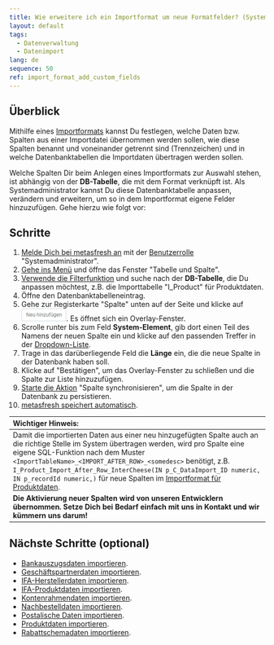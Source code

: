 ```yaml
---
title: Wie erweitere ich ein Importformat um neue Formatfelder? (Systemadministrator)
layout: default
tags:
  - Datenverwaltung
  - Datenimport
lang: de
sequence: 50
ref: import_format_add_custom_fields
---
```


## Überblick
Mithilfe eines [Importformats](Importformat_anlegen) kannst Du festlegen, welche Daten bzw. Spalten aus einer Importdatei übernommen werden sollen, wie diese Spalten benannt und voneinander getrennt sind (Trennzeichen) und in welche Datenbanktabellen die Importdaten übertragen werden sollen.

Welche Spalten Dir beim Anlegen eines Importformats zur Auswahl stehen, ist abhängig von der **DB-Tabelle**, die mit dem Format verknüpft ist. Als Systemadministrator kannst Du diese Datenbanktabelle anpassen, verändern und erweitern, um so in dem Importformat eigene Felder hinzuzufügen. Gehe hierzu wie folgt vor:

## Schritte
1. [Melde Dich bei metasfresh an](Anmeldung) mit der [Benutzerrolle](NeueBenutzerrolle) "Systemadministrator".
1. [Gehe ins Menü](Menu) und öffne das Fenster "Tabelle und Spalte".
1. [Verwende die Filterfunktion](Filterfunktion) und suche nach der **DB-Tabelle**, die Du anpassen möchtest, z.B. die Importtabelle "I_Product" für Produktdaten.
1. Öffne den Datenbanktabelleneintrag.
1. Gehe zur Registerkarte "Spalte" unten auf der Seite und klicke auf ![](assets/Neu_hinzufuegen_Button.png). Es öffnet sich ein Overlay-Fenster.
1. Scrolle runter bis zum Feld **System-Element**, gib dort einen Teil des Namens der neuen Spalte ein und klicke auf den passenden Treffer in der [Dropdown-Liste](Keyboard_Shortcuts_Liste).
1. Trage in das darüberliegende Feld die **Länge** ein, die die neue Spalte in der Datenbank haben soll.
1. Klicke auf "Bestätigen", um das Overlay-Fenster zu schließen und die Spalte zur Liste hinzuzufügen.
1. [Starte die Aktion](AktionStarten) "Spalte synchronisieren", um die Spalte in der Datenbank zu persistieren.
1. [metasfresh speichert automatisch](Speicheranzeige).

| **Wichtiger Hinweis:** |
| :- |
| Damit die importierten Daten aus einer neu hinzugefügten Spalte auch an die richtige Stelle im System übertragen werden, wird pro Spalte eine eigene SQL-Funktion nach dem Muster `<ImportTableName>_<IMPORT_AFTER_ROW>_<somedesc>` benötigt, z.B. `I_Product_Import_After_Row_InterCheese(IN p_C_DataImport_ID numeric, IN p_recordId numeric,)` für neue Spalten im [Importformat für Produktdaten](Importformat_Beispiel_Produkt). |
| **Die Aktivierung neuer Spalten wird von unseren Entwicklern übernommen. Setze Dich bei Bedarf einfach mit uns in Kontakt und wir kümmern uns darum!** |

## Nächste Schritte (optional)
- [Bankauszugsdaten importieren](Bankauszugsdaten_importieren).
- [Geschäftspartnerdaten importieren](GPartnerdaten_importieren).
- [IFA-Herstellerdaten importieren](GPartnerdaten_importieren_Pharma).
- [IFA-Produktdaten importieren](Produktdaten_importieren_Pharma).
- [Kontenrahmendaten importieren](Kontenrahmendaten_importieren).
- [Nachbestelldaten importieren](Nachbestelldaten_importieren).
- [Postalische Daten importieren](Postalische_Daten_importieren).
- [Produktdaten importieren](Produktdaten_importieren).
- [Rabattschemadaten importieren](Rabattschema_importieren).
